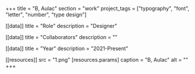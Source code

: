 +++
title = "B, Aulac"
section = "work"
project_tags = ["typography", "font", "letter", "number", "type design"]

[[data]]
title = "Role"
description = "Designer"

[[data]]
title = "Collaborators"
description = ""

[[data]]
title = "Year"
description = "2021-Present"

[[resources]]
src = "1.png"
[resources.params]
caption = "B, Aulac"
alt = ""
+++

